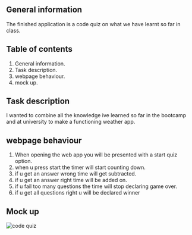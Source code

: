 ## General information
The finished application is a code quiz on what we have learnt so far in class.

## Table of contents
1. General information.
2. Task description.
3. webpage behaviour.
4. mock up.
## Task description
I wanted to combine all the knowledge ive learned so far in the bootcamp and at university to make a functioning weather app.


## webpage behaviour
1. When opening the web app you will be presented with a start quiz option.
2. when u press start the timer will start counting down.
3. if u get an answer wrong time will get subtracted.
4. if u get an answer right time will be added on.
5. if u fail too many questions the time will stop declaring game over.
6. if u get all questions right u will be declared winner


## Mock up
![code quiz](https://user-images.githubusercontent.com/82131650/123609630-2e87eb00-d843-11eb-92bf-f64d7db1505c.png)


